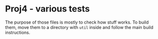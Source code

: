 Proj4 - various tests
========================================

The purpose of those files is mostly to check how stuff works. To build them, move them to a directory with `util`
inside and follow the main build instructions.
